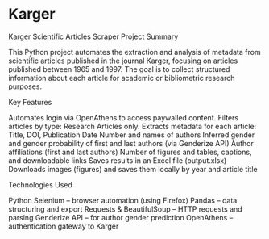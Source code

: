 # Karger
Karger Scientific Articles Scraper
Project Summary

This Python project automates the extraction and analysis of metadata from scientific articles published in the journal Karger, focusing on articles published between 1965 and 1997. The goal is to collect structured information about each article for academic or bibliometric research purposes.

Key Features

Automates login via OpenAthens to access paywalled content.
Filters articles by type: Research Articles only.
Extracts metadata for each article:
Title, DOI, Publication Date
Number and names of authors
Inferred gender and gender probability of first and last authors (via Genderize API)
Author affiliations (first and last authors)
Number of figures and tables, captions, and downloadable links
Saves results in an Excel file (output.xlsx)
Downloads images (figures) and saves them locally by year and article title

Technologies Used

Python
Selenium – browser automation (using Firefox)
Pandas – data structuring and export
Requests & BeautifulSoup – HTTP requests and parsing
Genderize API – for author gender prediction
OpenAthens – authentication gateway to Karger
